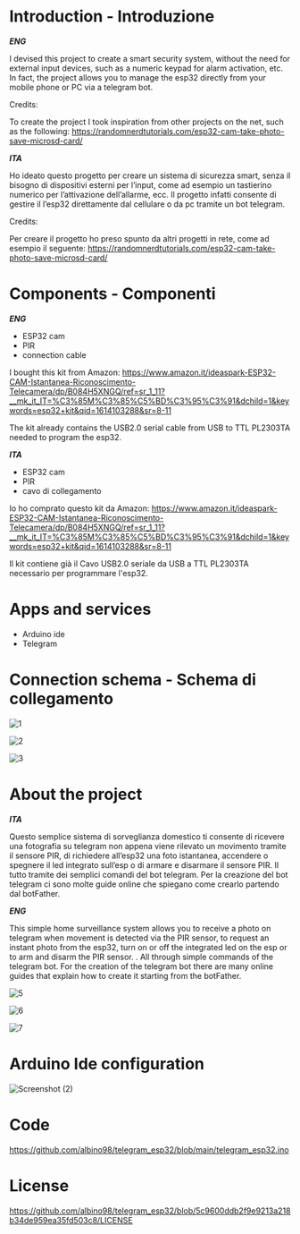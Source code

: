 # Introduction - Introduzione
***ENG***

I devised this project to create a smart security system, without the need for external input devices, such as a numeric keypad for alarm activation, etc.
In fact, the project allows you to manage the esp32 directly from your mobile phone or PC via a telegram bot.

Credits:

To create the project I took inspiration from other projects on the net, such as the following:
https://randomnerdtutorials.com/esp32-cam-take-photo-save-microsd-card/

***ITA***

Ho ideato questo progetto per creare un sistema di sicurezza smart, senza il bisogno di dispositivi esterni per l’input, come ad esempio un tastierino numerico per l’attivazione dell’allarme, ecc.
Il progetto infatti consente di gestire il l’esp32 direttamente dal cellulare o da pc tramite un bot telegram.

Credits:

Per creare il progetto ho preso spunto da altri progetti in rete, come ad esempio il seguente:
https://randomnerdtutorials.com/esp32-cam-take-photo-save-microsd-card/

# Components - Componenti
***ENG***

- ESP32 cam
- PIR
- connection cable

I bought this kit from Amazon: https://www.amazon.it/ideaspark-ESP32-CAM-Istantanea-Riconoscimento-Telecamera/dp/B084H5XNGQ/ref=sr_1_11?__mk_it_IT=%C3%85M%C3%85%C5%BD%C3%95%C3%91&dchild=1&keywords=esp32+kit&qid=1614103288&sr=8-11

The kit already contains the USB2.0 serial cable from USB to TTL PL2303TA needed to program the esp32.

***ITA***

- ESP32 cam
- PIR
- cavo di collegamento

Io ho comprato questo kit da Amazon: https://www.amazon.it/ideaspark-ESP32-CAM-Istantanea-Riconoscimento-Telecamera/dp/B084H5XNGQ/ref=sr_1_11?__mk_it_IT=%C3%85M%C3%85%C5%BD%C3%95%C3%91&dchild=1&keywords=esp32+kit&qid=1614103288&sr=8-11

Il kit contiene già il Cavo USB2.0 seriale da USB a TTL PL2303TA necessario per programmare l'esp32.

# Apps and services

- Arduino ide
- Telegram

# Connection schema - Schema di collegamento
![1](https://user-images.githubusercontent.com/63566699/108887900-18ef8400-760b-11eb-9577-83126cc5da7d.jpg)

![2](https://user-images.githubusercontent.com/63566699/108887553-b4342980-760a-11eb-8a69-92edea0f714c.jpg)

![3](https://user-images.githubusercontent.com/63566699/108887580-bdbd9180-760a-11eb-96de-6bd276b4032f.jpg)

# About the project

***ITA***

Questo semplice sistema di sorveglianza domestico ti consente di ricevere una fotografia su telegram non appena viene rilevato un movimento tramite il sensore PIR, di richiedere all’esp32 una foto istantanea, accendere o spegnere il led integrato sull’esp o di armare e disarmare il sensore PIR. Il tutto tramite dei semplici comandi del bot telegram.
Per la creazione del bot telegram ci sono molte guide online che spiegano come crearlo partendo dal botFather.

***ENG***

This simple home surveillance system allows you to receive a photo on telegram when movement is detected via the PIR sensor, to request an instant photo from the esp32, turn on or off the integrated led on the esp or to arm and disarm the PIR sensor. . All through simple commands of the telegram bot.
For the creation of the telegram bot there are many online guides that explain how to create it starting from the botFather.

![5](https://user-images.githubusercontent.com/63566699/108888560-ea25dd80-760b-11eb-9450-694296854e3f.jpg)

![6](https://user-images.githubusercontent.com/63566699/108888598-f27e1880-760b-11eb-8278-3d2be828c591.jpg)

![7](https://user-images.githubusercontent.com/63566699/108888642-f90c9000-760b-11eb-9130-702b6cecd27a.jpg)

# Arduino Ide configuration
![Screenshot (2)](https://user-images.githubusercontent.com/63566699/109691949-3fbc3600-7b88-11eb-808d-0f3ad156f9c9.png)


# Code

https://github.com/albino98/telegram_esp32/blob/main/telegram_esp32.ino

# License

https://github.com/albino98/telegram_esp32/blob/5c9600ddb2f9e9213a218b34de959ea35fd503c8/LICENSE

